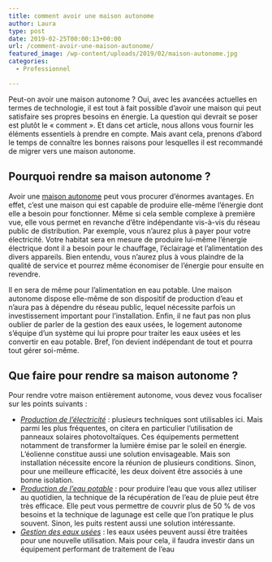 ```yaml
---
title: comment avoir une maison autonome
author: Laura
type: post
date: 2019-02-25T00:00:13+00:00
url: /comment-avoir-une-maison-autonome/
featured_image: /wp-content/uploads/2019/02/maison-autonome.jpg
categories:
  - Professionnel

---
```

Peut-on avoir une maison autonome ? Oui, avec les avancées actuelles en termes de technologie, il est tout à fait possible d’avoir une maison qui peut satisfaire ses propres besoins en énergie. La question qui devrait se poser est plutôt le « comment ». Et dans cet article, nous allons vous fournir les éléments essentiels à prendre en compte. Mais avant cela, prenons d’abord le temps de connaître les bonnes raisons pour lesquelles il est recommandé de migrer vers une maison autonome.



## Pourquoi rendre sa maison autonome ?

Avoir une <a href="https://construction-maison.ooreka.fr/astuce/voir/745369/maison-autonome" target="_blank">maison autonome</a> peut vous procurer d’énormes avantages. En effet, c’est une maison qui est capable de produire elle-même l’énergie dont elle a besoin pour fonctionner. Même si cela semble complexe à première vue, elle vous permet en revanche d’être indépendante vis-à-vis du réseau public de distribution. Par exemple, vous n’aurez plus à payer pour votre électricité. Votre habitat sera en mesure de produire lui-même l’énergie électrique dont il a besoin pour le chauffage, l’éclairage et l’alimentation des divers appareils. Bien entendu, vous n’aurez plus à vous plaindre de la qualité de service et pourrez même économiser de l’énergie pour ensuite en revendre.



Il en sera de même pour l’alimentation en eau potable. Une maison autonome dispose elle-même de son dispositif de production d’eau et n’aura pas à dépendre du réseau public, lequel nécessite parfois un investissement important pour l’installation. Enfin, il ne faut pas non plus oublier de parler de la gestion des eaux usées, le logement autonome s’équipe d’un système qui lui propre pour traiter les eaux usées et les convertir en eau potable. Bref, l’on devient indépendant de tout et pourra tout gérer soi-même.



## Que faire pour rendre sa maison autonome ?

Pour rendre votre maison entièrement autonome, vous devez vous focaliser sur les points suivants :

  * _<u>Production de l’électricité</u>_ : plusieurs techniques sont utilisables ici. Mais parmi les plus fréquentes, on citera en particulier l’utilisation de panneaux solaires photovoltaïques. Ces équipements permettent notamment de transformer la lumière émise par le soleil en énergie. L’éolienne constitue aussi une solution envisageable. Mais son installation nécessite encore la réunion de plusieurs conditions. Sinon, pour une meilleure efficacité, les deux doivent être associés à une bonne isolation.
  * _<u>Production de l’eau potable</u>_ : pour produire l’eau que vous allez utiliser au quotidien, la technique de la récupération de l’eau de pluie peut être très efficace. Elle peut vous permettre de couvrir plus de 50 % de vos besoins et la technique de lagunage est celle que l’on pratique le plus souvent. Sinon, les puits restent aussi une solution intéressante.
  * _<u>Gestion des eaux usées</u>_ : les eaux usées peuvent aussi être traitées pour une nouvelle utilisation. Mais pour cela, il faudra investir dans un équipement performant de traitement de l’eau